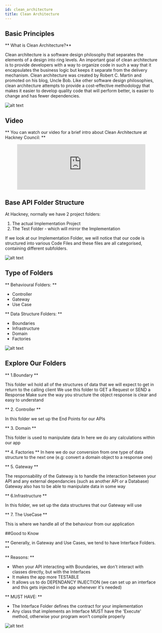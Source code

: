 ```yaml
---
id: clean_architecture
title: Clean Architecture
---
```


## Basic Principles

** What is Clean Architecture?**

Clean architecture is a software design philosophy that separates the elements of a design into ring levels.
An important goal of clean architecture is to provide developers with a way to organize code in such a way that it encapsulates the business logic but keeps it separate from the delivery mechanism.
Clean architecture was created by Robert C. Martin and promoted on his blog, Uncle Bob.
 Like other software design philosophies, clean architecture attempts to provide a cost-effective methodology that makes it easier to develop quality code that will perform better, is easier to change and has fewer dependencies.

 ![alt text](./doc-images/clean_architecture.png)

## Video

** You can watch our video for a brief intro about Clean Architecture at Hackney Council: **

<figure class="video-container">
  <iframe width="100%" src="https://www.youtube.com/embed/zhGG9jt4iBE" title="YouTube video player" frameborder="0" allow="accelerometer; autoplay; clipboard-write; encrypted-media; gyroscope; picture-in-picture" allowfullscreen></iframe>
</figure>


## Base API Folder Structure

At Hackney, normally we have 2 project folders:
1. The actual Implementation Project
2. The Test Folder - which will mirror the Implementation

If we look at our Implementation Folder, we will notice that our code is structured into various Code Files and these files are all categorised, containing different subfolders.

 ![alt text](./doc-images/folder_structure.png)

## Type of Folders

 ** Behavioural Folders: **        

 - Controller
 - Gateway
 - Use Case

**  Data Structure Folders: **
- Boundaries
- Infrastructure
- Domain
- Factories

![alt text](./doc-images/folders.png)


## Explore Our Folders

** 1.Boundary **

This folder wil hold all of the structures of data that we will expect to get in return to the calling client
We use this folder to GET a Request or SEND a Response Make sure the way you structure the object
response is clear and easy to understand

** 2. Controller **

In this folder we set up the End Points for our APIs

** 3. Domain **

This folder is used to manipulate data
In here we do any calculations within our app

** 4. Factories **
In here we do our conversion from one type of data structure to the next one (e.g: convert a domain object to a response one)

** 5. Gateway **

The responsability of the Gateway is to handle the interaction between your API and any external dependancies (such as another API or a Database) Gateway also has to be able to manipulate data in some way

** 6.Infrastructure **

In this folder, we set up the data structures that our Gateway will use

** 7. The UseCase **

This is where we handle all of the behaviour from our application

##Good to Know

** Generally, in Gateway and Use Cases, we tend to have Interface Folders. **

** Reasons: **
- When your API interacting with Boundaries, we don't interact with classes directly, but with the Interfaces
- It makes the app more TESTABLE
- It allows us to do DEPENDANCY INJECTION (we can set up an interface and this gets injected in the app whenever it's needed)

** MUST HAVE: **

- The Interface Folder defines the contract for your implementation
- Any class that implements an Interface MUST have the 'Execute' method, otherwise your program won't compile properly


 ![alt text](./doc-images/request_workflow.png)
